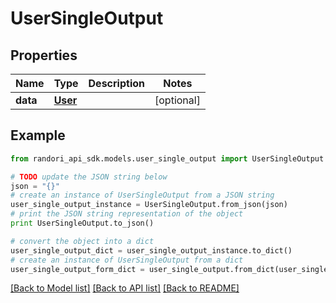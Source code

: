 # UserSingleOutput


## Properties

Name | Type | Description | Notes
------------ | ------------- | ------------- | -------------
**data** | [**User**](User.md) |  | [optional] 

## Example

```python
from randori_api_sdk.models.user_single_output import UserSingleOutput

# TODO update the JSON string below
json = "{}"
# create an instance of UserSingleOutput from a JSON string
user_single_output_instance = UserSingleOutput.from_json(json)
# print the JSON string representation of the object
print UserSingleOutput.to_json()

# convert the object into a dict
user_single_output_dict = user_single_output_instance.to_dict()
# create an instance of UserSingleOutput from a dict
user_single_output_form_dict = user_single_output.from_dict(user_single_output_dict)
```
[[Back to Model list]](../README.md#documentation-for-models) [[Back to API list]](../README.md#documentation-for-api-endpoints) [[Back to README]](../README.md)


